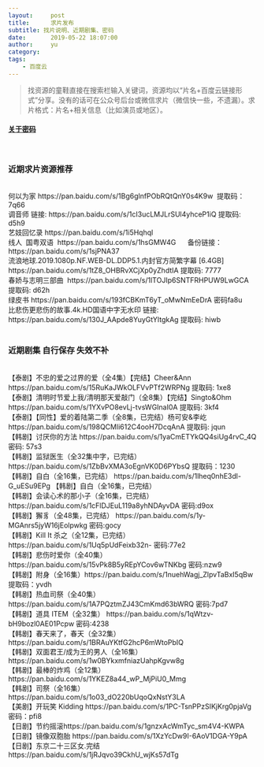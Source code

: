 ```yaml
---
layout:     post
title:      求片发布
subtitle: 找片说明、近期剧集、密码
date:       2019-05-22 18:07:00
author:     yu
category:
tags:
    - 百度云
---
```


>找资源的童鞋直接在搜索栏输入关键词，资源均以“片名+百度云链接形式”分享。没有的话可在公众号后台或微信求片（微信快一些，不遗漏）。求片格式：片名+相关信息（比如演员或地区）。<br>
#### <a href="/about">关于密码</a>

<div id="container" style="white-space:pre-wrap">
<h3>近期求片资源推荐</h3>
何以为家 https://pan.baidu.com/s/1Bg6glnfPObRQtQnY0s4K9w  提取码：7q66
调音师 链接: https://pan.baidu.com/s/1cI3ucLMJLrSUl4yhceP1iQ 提取码: d5h9
艺妓回忆录 https://pan.baidu.com/s/1i5Hqhql
线人  国粤双语  https://pan.baidu.com/s/1hsGMW4G      备份链接：https://pan.baidu.com/s/1sjPNA37
流浪地球.2019.1080p.NF.WEB-DL.DDP5.1.内封官方简繁字幕 [6.4GB] https://pan.baidu.com/s/1tZ8_OHBRvXCjXp0yZhdtIA 提取码: 7777
春娇与志明三部曲  https://pan.baidu.com/s/1lTOJIp6SNTFRHPUW9LwGCA 提取码: d62h
绿皮书 https://pan.baidu.com/s/193fCBKmT6yT_oMwNmEeDrA 密码fa8u
比悲伤更悲伤的故事.4k.HD国语中字无水印 链接: https://pan.baidu.com/s/130J_AApde8YuyGtYltgkAg 提取码: hiwb

<h3>近期剧集 自行保存 失效不补</h3>
【泰剧】不忠的爱之过界的爱（全4集）【完结】Cheer&Ann https://pan.baidu.com/s/15RuKaJWkOLFVvPTf2WRPNg 提取码: 1xe8
【泰剧】清明时节爱上我/清明那天爱敲门（全8集）【完结】Singto&Ohm https://pan.baidu.com/s/1YXvPO8evLj-tvsWGInaI0A 提取码: 3kf4
【泰剧】【同性】爱的着陆第二季（全8集，已完结）杨可安&李屹 https://pan.baidu.com/s/198QCMli612C4ooH7DcqAnA 提取码: jqun
【韩剧】讨厌你的方法 https://pan.baidu.com/s/1yaCmETYkQQ4siUg4rvC_4Q 密码: 57s3
【韩剧】监狱医生（全32集中字，已完结）https://pan.baidu.com/s/1ZbBvXMA3oEgnVK0D6PYbsQ 提取码：1230
【韩剧】自白（全16集，已完结） https://pan.baidu.com/s/1lheq0nhE3dl-G_uESu9EPg 【韩剧】自白（全16集，已完结）
【韩剧】会读心术的那小子（全16集，已完结）https://pan.baidu.com/s/1cFlDJEuL119a8yhNDAyvDA 密码:d9ox​
【韩剧】獬豸（全48集，已完结） https://pan.baidu.com/s/1y-MGAnrs5jyW16jEolpwkg 密码:gocy
【韩剧】Kill It 杀之（全12集，已完结） https://pan.baidu.com/s/1Uq5pUdFeixb32n- 密码:77e2
【韩剧】悲伤时爱你（全40集） https://pan.baidu.com/s/15vPk8B5yREpYCov6wTNKbg 密码:nzw9
【韩剧】附身（全16集）https://pan.baidu.com/s/1nuehWagj_ZlpvTaBxI5qBw 提取码：yvdh
【韩剧】热血司祭（全40集）https://pan.baidu.com/s/1A7PQztmZJ43CmKmd63bWRQ 密码:7pd7
【韩剧】道具 ITEM（全32集） https://pan.baidu.com/s/1qWtzv-bH9bozl0AE01Pcpw 密码:4238
【韩剧】春天来了，春天（全32集） https://pan.baidu.com/s/1BRAuYKtfG2hcP6mWtoPbIQ
【韩剧】双面君王/成为王的男人（全16集） https://pan.baidu.com/s/1w0BYkxmfniazUahpKgvw8g
【韩剧】最棒的炸鸡（全12集） https://pan.baidu.com/s/1YKEZ8a44_wP_MjPiU0_Mmg
【韩剧】司祭（全16集） https://pan.baidu.com/s/1o03_dO220bUqoQxNstY3LA
【美剧】开玩笑 Kidding https://pan.baidu.com/s/1PC-TsnPPzSIKjKrg0pjaVg 密码：pfi8
【日剧】节约摇滚https://pan.baidu.com/s/1gnzxAcWmTyc_sm4V4-KWPA
【日剧】镜像双胞胎 https://pan.baidu.com/s/1XzYcDw9I-6AoV1DGA-Y9pA
【日剧】东京二十三区女.完结 https://pan.baidu.com/s/1jRJqvo39CkhU_wjKs57dTg

</div>
<script>
window.onload=function(){
  var div = document.getElementById("container");
  var s=div.innerHTML;
var re = /(http:\/\/|https:\/\/)((\w|=|\?|\.|\/|&|-)+)/g;
  div.innerHTML=s.replace(re,"<a <a href='$1$2'>$1$2</a>");
}
</script>

